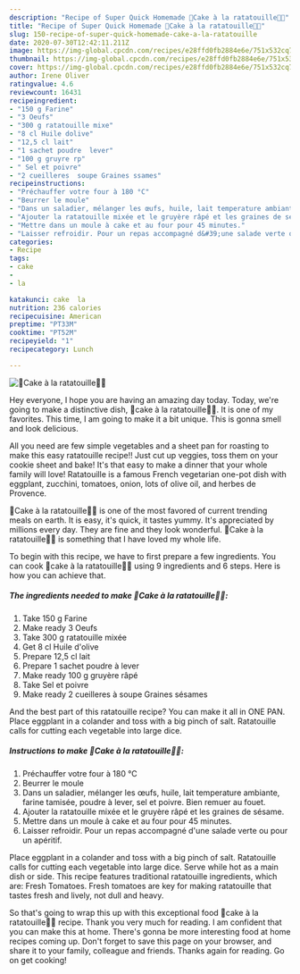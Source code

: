 ```yaml
---
description: "Recipe of Super Quick Homemade 🍅Cake à la ratatouille🍆🧅"
title: "Recipe of Super Quick Homemade 🍅Cake à la ratatouille🍆🧅"
slug: 150-recipe-of-super-quick-homemade-cake-a-la-ratatouille
date: 2020-07-30T12:42:11.211Z
image: https://img-global.cpcdn.com/recipes/e28ffd0fb2884e6e/751x532cq70/🍅cake-a-la-ratatouille🍆🧅-photo-principale-de-la-recette.jpg
thumbnail: https://img-global.cpcdn.com/recipes/e28ffd0fb2884e6e/751x532cq70/🍅cake-a-la-ratatouille🍆🧅-photo-principale-de-la-recette.jpg
cover: https://img-global.cpcdn.com/recipes/e28ffd0fb2884e6e/751x532cq70/🍅cake-a-la-ratatouille🍆🧅-photo-principale-de-la-recette.jpg
author: Irene Oliver
ratingvalue: 4.6
reviewcount: 16431
recipeingredient:
- "150 g Farine"
- "3 Oeufs"
- "300 g ratatouille mixe"
- "8 cl Huile dolive"
- "12,5 cl lait"
- "1 sachet poudre  lever"
- "100 g gruyre rp"
- " Sel et poivre"
- "2 cueilleres  soupe Graines ssames"
recipeinstructions:
- "Préchauffer votre four à 180 °C"
- "Beurrer le moule"
- "Dans un saladier, mélanger les œufs, huile, lait temperature ambiante, farine tamisée, poudre à lever, sel et poivre. Bien remuer au fouet."
- "Ajouter la ratatouille mixée et le gruyère râpé et les graines de sésame."
- "Mettre dans un moule à cake et au four pour 45 minutes."
- "Laisser refroidir. Pour un repas accompagné d&#39;une salade verte ou pour un apéritif."
categories:
- Recipe
tags:
- cake
- 
- la

katakunci: cake  la 
nutrition: 236 calories
recipecuisine: American
preptime: "PT33M"
cooktime: "PT52M"
recipeyield: "1"
recipecategory: Lunch

---
```



![🍅Cake à la ratatouille🍆🧅](https://img-global.cpcdn.com/recipes/e28ffd0fb2884e6e/751x532cq70/🍅cake-a-la-ratatouille🍆🧅-photo-principale-de-la-recette.jpg)

Hey everyone, I hope you are having an amazing day today. Today, we're going to make a distinctive dish, 🍅cake à la ratatouille🍆🧅. It is one of my favorites. This time, I am going to make it a bit unique. This is gonna smell and look delicious.

All you need are few simple vegetables and a sheet pan for roasting to make this easy ratatouille recipe!! Just cut up veggies, toss them on your cookie sheet and bake! It&#39;s that easy to make a dinner that your whole family will love! Ratatouille is a famous French vegetarian one-pot dish with eggplant, zucchini, tomatoes, onion, lots of olive oil, and herbes de Provence.

🍅Cake à la ratatouille🍆🧅 is one of the most favored of current trending meals on earth. It is easy, it's quick, it tastes yummy. It's appreciated by millions every day. They are fine and they look wonderful. 🍅Cake à la ratatouille🍆🧅 is something that I have loved my whole life.


To begin with this recipe, we have to first prepare a few ingredients. You can cook 🍅cake à la ratatouille🍆🧅 using 9 ingredients and 6 steps. Here is how you can achieve that.

<!--inarticleads1-->

##### The ingredients needed to make 🍅Cake à la ratatouille🍆🧅:

1. Take 150 g Farine
1. Make ready 3 Oeufs
1. Take 300 g ratatouille mixée
1. Get 8 cl Huile d&#39;olive
1. Prepare 12,5 cl lait
1. Prepare 1 sachet poudre à lever
1. Make ready 100 g gruyère râpé
1. Take  Sel et poivre
1. Make ready 2 cueilleres à soupe Graines sésames


And the best part of this ratatouille recipe? You can make it all in ONE PAN. Place eggplant in a colander and toss with a big pinch of salt. Ratatouille calls for cutting each vegetable into large dice. 

<!--inarticleads2-->

##### Instructions to make 🍅Cake à la ratatouille🍆🧅:

1. Préchauffer votre four à 180 °C
1. Beurrer le moule
1. Dans un saladier, mélanger les œufs, huile, lait temperature ambiante, farine tamisée, poudre à lever, sel et poivre. Bien remuer au fouet.
1. Ajouter la ratatouille mixée et le gruyère râpé et les graines de sésame.
1. Mettre dans un moule à cake et au four pour 45 minutes.
1. Laisser refroidir. Pour un repas accompagné d&#39;une salade verte ou pour un apéritif.


Place eggplant in a colander and toss with a big pinch of salt. Ratatouille calls for cutting each vegetable into large dice. Serve while hot as a main dish or side. This recipe features traditional ratatouille ingredients, which are: Fresh Tomatoes. Fresh tomatoes are key for making ratatouille that tastes fresh and lively, not dull and heavy. 

So that's going to wrap this up with this exceptional food 🍅cake à la ratatouille🍆🧅 recipe. Thank you very much for reading. I am confident that you can make this at home. There's gonna be more interesting food at home recipes coming up. Don't forget to save this page on your browser, and share it to your family, colleague and friends. Thanks again for reading. Go on get cooking!
